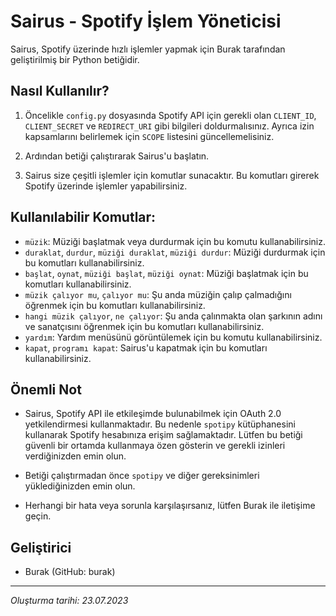 # Sairus - Spotify İşlem Yöneticisi

Sairus, Spotify üzerinde hızlı işlemler yapmak için Burak tarafından geliştirilmiş bir Python betiğidir.

## Nasıl Kullanılır?

1. Öncelikle `config.py` dosyasında Spotify API için gerekli olan `CLIENT_ID`, `CLIENT_SECRET` ve `REDIRECT_URI` gibi bilgileri doldurmalısınız. Ayrıca izin kapsamlarını belirlemek için `SCOPE` listesini güncellemelisiniz.

2. Ardından betiği çalıştırarak Sairus'u başlatın.

3. Sairus size çeşitli işlemler için komutlar sunacaktır. Bu komutları girerek Spotify üzerinde işlemler yapabilirsiniz.

## Kullanılabilir Komutlar:

- `müzik`: Müziği başlatmak veya durdurmak için bu komutu kullanabilirsiniz.
- `duraklat`, `durdur`, `müziği duraklat`, `müziği durdur`: Müziği durdurmak için bu komutları kullanabilirsiniz.
- `başlat`, `oynat`, `müziği başlat`, `müziği oynat`: Müziği başlatmak için bu komutları kullanabilirsiniz.
- `müzik çalıyor mu`, `çalıyor mu`: Şu anda müziğin çalıp çalmadığını öğrenmek için bu komutları kullanabilirsiniz.
- `hangi müzik çalıyor`, `ne çalıyor`: Şu anda çalınmakta olan şarkının adını ve sanatçısını öğrenmek için bu komutları kullanabilirsiniz.
- `yardım`: Yardım menüsünü görüntülemek için bu komutu kullanabilirsiniz.
- `kapat`, `programı kapat`: Sairus'u kapatmak için bu komutları kullanabilirsiniz.

## Önemli Not

- Sairus, Spotify API ile etkileşimde bulunabilmek için OAuth 2.0 yetkilendirmesi kullanmaktadır. Bu nedenle `spotipy` kütüphanesini kullanarak Spotify hesabınıza erişim sağlamaktadır. Lütfen bu betiği güvenli bir ortamda kullanmaya özen gösterin ve gerekli izinleri verdiğinizden emin olun.

- Betiği çalıştırmadan önce `spotipy` ve diğer gereksinimleri yüklediğinizden emin olun.

- Herhangi bir hata veya sorunla karşılaşırsanız, lütfen Burak ile iletişime geçin. 

## Geliştirici

- Burak (GitHub: burak)

---
*Oluşturma tarihi: 23.07.2023*

